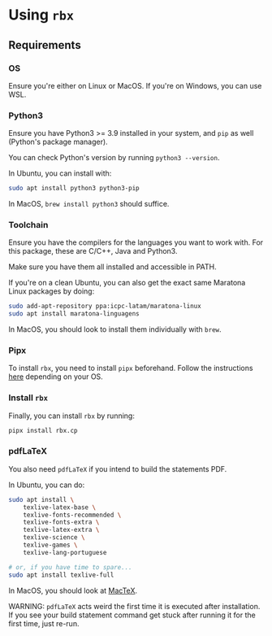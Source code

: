# Using `rbx`

## Requirements

### OS

Ensure you're either on Linux or MacOS. If you're on Windows, you can use WSL.

### Python3

Ensure you have Python3 >= 3.9 installed in your system, and `pip` as well (Python's package manager).

You can check Python's version by running `python3 --version`.

In Ubuntu, you can install with:

```sh
sudo apt install python3 python3-pip
```

In MacOS, `brew install python3` should suffice.

### Toolchain

Ensure you have the compilers for the languages you want to work with. For this package, these are
C/C++, Java and Python3.

Make sure you have them all installed and accessible in PATH.

If you're on a clean Ubuntu, you can also get the exact same Maratona Linux packages by doing:

```sh
sudo add-apt-repository ppa:icpc-latam/maratona-linux 
sudo apt install maratona-linguagens
```

In MacOS, you should look to install them individually with `brew`.

### Pipx

To install `rbx`, you need to install `pipx` beforehand. Follow the instructions [here](https://pipx.pypa.io/stable/installation/) depending on your OS.

### Install `rbx`

Finally, you can install `rbx` by running:

```sh
pipx install rbx.cp
```

### pdfLaTeX

You also need `pdfLaTeX` if you intend to build the statements PDF.

In Ubuntu, you can do:

```sh
sudo apt install \
    texlive-latex-base \
    texlive-fonts-recommended \
    texlive-fonts-extra \
    texlive-latex-extra \
    texlive-science \
    texlive-games \
    texlive-lang-portuguese

# or, if you have time to spare...
sudo apt install texlive-full
```

In MacOS, you should look at [MacTeX](https://www.tug.org/mactex/).

WARNING: `pdfLaTeX` acts weird the first time it is executed after installation. If you see your build statement command get stuck after running it for the first time, just re-run.
